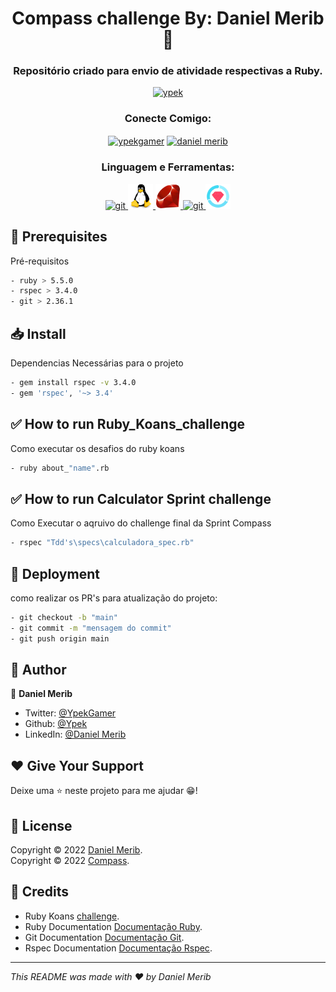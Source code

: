 <h1 align="center">Compass challenge By: Daniel Merib👋</h1>
<h3 align="center">Repositório criado para envio de atividade respectivas a Ruby.</h3>



<p align="center"> <a href="https://github.com/ryo-ma/github-profile-trophy"><img src="https://github-profile-trophy.vercel.app/?username=ypek" alt="ypek" /></a> </p>


<h3 align="center">Conecte Comigo:</h3>
<p align="center">
<a href="https://twitter.com/ypekgamer" target="blank"><img align="center" src="https://raw.githubusercontent.com/rahuldkjain/github-profile-readme-generator/master/src/images/icons/Social/twitter.svg" alt="ypekgamer" height="30" width="40" /></a>
<a href="https://linkedin.com/in/daniel merib" target="blank"><img align="center" src="https://raw.githubusercontent.com/rahuldkjain/github-profile-readme-generator/master/src/images/icons/Social/linked-in-alt.svg" alt="daniel merib" height="30" width="40" /></a>
</p>

<h3 align="center">Linguagem e Ferramentas:</h3>
<p align="center"> <a href="https://git-scm.com/" target="_blank" rel="noreferrer"> <img src="https://www.vectorlogo.zone/logos/git-scm/git-scm-icon.svg" alt="git" width="40" height="40"/> </a> <a href="https://www.linux.org/" target="_blank" rel="noreferrer"> <img src="https://raw.githubusercontent.com/devicons/devicon/master/icons/linux/linux-original.svg" alt="linux" width="40" height="40"/> </a> <a href="https://www.ruby-lang.org/en/" target="_blank" rel="noreferrer"> <img src="https://raw.githubusercontent.com/devicons/devicon/master/icons/ruby/ruby-original.svg" alt="ruby" width="40" height="40"/> <img src="https://img.icons8.com/color/96/000000/visual-studio--v1.png" alt="git" width="40" height="40"/> </a> <a href="https://code.visualstudio.com/" target="_blank" rel="noreferrer"> </a><a href="https://rspec.info/" target="_blank" rel="noreferrer"> <img src="https://github.com/ypek/teste-/blob/main/logo%20rspec.png" alt="rspec" width="40" height="40"/> </a> </p>

## 📑 Prerequisites 
 Pré-requisitos

```sh
- ruby > 5.5.0
- rspec > 3.4.0
- git > 2.36.1
```
## 📥 Install 
 Dependencias Necessárias para o projeto 

```sh
- gem install rspec -v 3.4.0
- gem 'rspec', '~> 3.4'
```

## ✅ How to run Ruby_Koans_challenge
 Como executar os desafios do ruby koans

```sh
- ruby about_"name".rb
```
## ✅ How to run Calculator Sprint challenge 
 Como Executar o aqruivo do challenge final da Sprint Compass

```sh
- rspec "Tdd's\specs\calculadora_spec.rb"
```
## 🌱 Deployment 
 como realizar os PR's para atualização do projeto:
```sh
- git checkout -b "main"
- git commit -m "mensagem do commit"
- git push origin main
```
## 👤 Author 

👤 **Daniel Merib**

* Twitter: [@YpekGamer](https://twitter.com/YpekGamer)
* Github: [@Ypek](https://github.com/Ypek)
* LinkedIn: [@Daniel Merib](https://www.linkedin.com/in/daniel-merib-68a274133/)

## ❤ Give Your Support 

Deixe uma ⭐️ neste projeto para me ajudar 😁!

## 📝 License

Copyright © 2022 [Daniel Merib](https://github.com/Ypek).<br />
Copyright © 2022 [Compass](https://compass.uol/).<br /> 

## 📰 Credits
* Ruby Koans [challenge](http://rubykoans.com/).<br />
* Ruby Documentation [Documentação Ruby](https://www.ruby-lang.org/pt/documentation/).<br />
* Git Documentation [Documentação Git](https://git-scm.com/doc).<br />
* Rspec Documentation [Documentação Rspec](https://rspec.info/documentation/).<br />
***
_This README was made with ❤️ by Daniel Merib_
